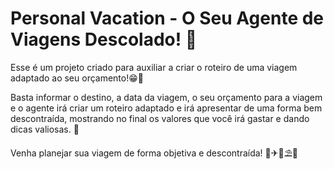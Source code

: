 # Personal Vacation - O Seu Agente de Viagens Descolado! 🛫
Esse é um projeto criado para auxiliar a criar o roteiro de uma viagem adaptado ao seu orçamento!😁💸      

Basta informar o destino, a data da viagem, o seu orçamento para a viagem e o agente irá criar um roteiro adaptado e irá apresentar de uma forma bem descontraída, mostrando no final os valores que você irá gastar e dando dicas valiosas. 🤩

Venha planejar sua viagem de forma objetiva e descontraída! 🥰✈🗼⛱🌊

